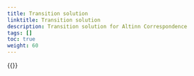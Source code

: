 ```yaml
---
title: Transition solution
linktitle: Transition solution
description: Transition solution for Altinn Correspondence
tags: []
toc: true
weight: 60
---
```



{{<children />}}
